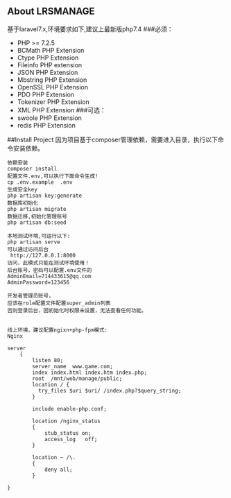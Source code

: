 
## About LRSMANAGE
 基于laravel7.x,环境要求如下,建议上最新版php7.4
 ###必须：
 - PHP >= 7.2.5
 - BCMath PHP Extension
 - Ctype PHP Extension
 - Fileinfo PHP extension
 - JSON PHP Extension
 - Mbstring PHP Extension
 - OpenSSL PHP Extension
 - PDO PHP Extension
 - Tokenizer PHP Extension
 - XML PHP Extension
  ###可选：
- swoole PHP Extension
- redis PHP Extension

##Install Project
因为项目基于composer管理依赖，需要进入目录，执行以下命令安装依赖。
```text
依赖安装
composer install 
配置文件.env,可以执行下面命令生成!
cp .env.example  .env
生成安全key
php artisan key:generate 
数据库初始化
php artisan migrate
数据迁移,初始化管理账号
php artisan db:seed

本地测试环境,可运行以下:
php artisan serve
可以通过访问后台
 http://127.0.0.1:8000
访问，此模式只能在测试环境使用！
后台账号，密码可以配置.env文件的
AdminEmail=714433615@qq.com
AdminPassword=123456

开发者管理员账号，
应该在role配置文件配置super_admin列表
否则登录后台，因初始化时权限未设置，无法查看任何功能。


线上环境，建议配置ngixn+php-fpm模式:
Nginx

server
    {
        listen 80;
        server_name  www.game.com;
        index index.html index.htm index.php;
        root  /mnt/web/manage/public;
	    location / {
          try_files $uri $uri/ /index.php?$query_string;
        }

        include enable-php.conf;

        location /nginx_status
        {
            stub_status on;
            access_log   off;
        }

        location ~ /\.
        {
            deny all;
        }

}
```

```








